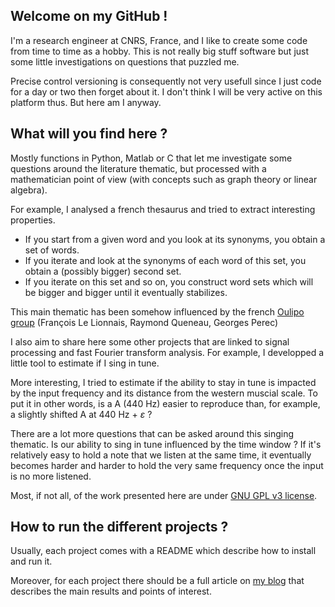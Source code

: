 
## Welcome on my GitHub !

I'm a research engineer at CNRS, France, and I like to create some code from time to time as a hobby.
This is not really big stuff software but just some little investigations on questions that puzzled me.

Precise control versioning is consequently not very usefull since I just code for a day or two then forget about it. I don't think I will be very active on this platform thus. But here am I anyway.


## What will you find here ?

Mostly functions in Python, Matlab or C that let me investigate some questions around the literature thematic, but processed with a mathematician point of view (with concepts such as graph theory or linear algebra).

For example, I analysed a french thesaurus and tried to extract interesting properties.
- If you start from a given word and you look at its synonyms, you obtain a set of words.
- If you iterate and look at the synonyms of each word of this set, you obtain a (possibly bigger) second set.
- If you iterate on this set and so on, you construct word sets which will be bigger and bigger until it eventually stabilizes.

This main thematic has been somehow influenced by the french [Oulipo group](https://www.oulipo.net/) (François Le Lionnais, Raymond Queneau, Georges Perec)

I also aim to share here some other projects that are linked to signal processing and fast Fourier transform analysis.
For example, I developped a little tool to estimate if I sing in tune.

More interesting, I tried to estimate if the ability to stay in tune is impacted by the input frequency and its distance from the western muscial scale.
To put it in other words, is a A (440 Hz) easier to reproduce than, for example, a slightly shifted A at 440 Hz + $\varepsilon$ ?

There are a lot more questions that can be asked around this singing thematic. Is our ability to sing in tune influenced by the time window ?
If it's relatively easy to hold a note that we listen at the same time, it eventually becomes harder and harder to hold the very same frequency once the input is no more listened.

Most, if not all, of the work presented here are under [GNU GPL v3 license](https://www.gnu.org/licenses/gpl-3.0.html).


## How to run the different projects ?

Usually, each project comes with a README which describe how to install and run it.

Moreover, for each project there should be a full article on [my blog](http://donutblog.fr) that describes the main results and points of interest.

<!---
DonutMan06/DonutMan06 is a ✨ special ✨ repository because its `README.md` (this file) appears on your GitHub profile.
You can click the Preview link to take a look at your changes.
--->
